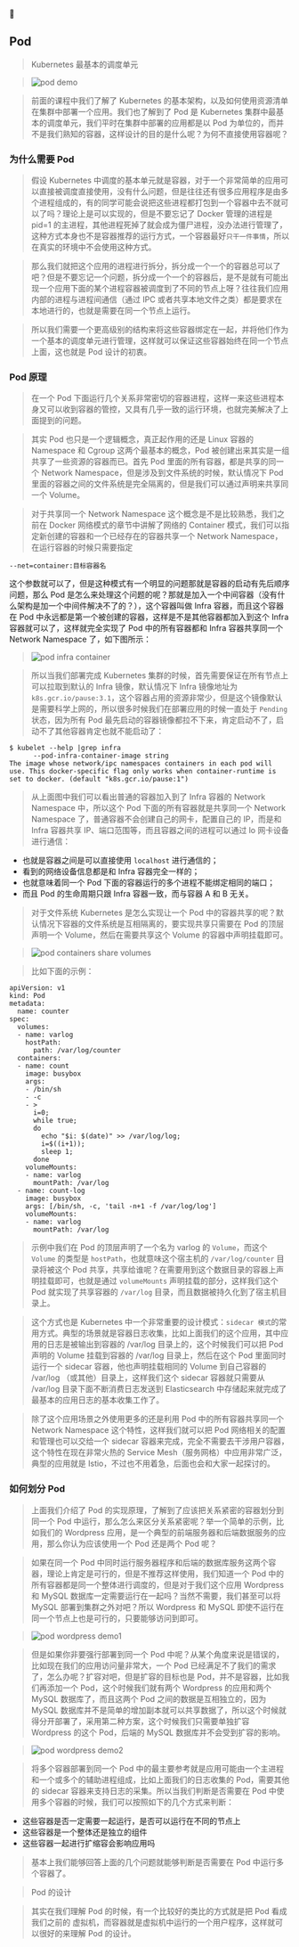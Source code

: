 
## Pod 

> Kubernetes 最基本的调度单元

> ![pod demo](../assets/img/kubernetes_basci/pod-demo.png)

> 前面的课程中我们了解了 Kubernetes 的基本架构，以及如何使用资源清单在集群中部署一个应用。我们也了解到了 Pod 是 Kubernetes 集群中最基本的调度单元，我们平时在集群中部署的应用都是以 Pod 为单位的，而并不是我们熟知的容器，这样设计的目的是什么呢？为何不直接使用容器呢？

### 为什么需要 Pod 

> 假设 Kubernetes 中调度的基本单元就是容器，对于一个非常简单的应用可以直接被调度直接使用，没有什么问题，但是往往还有很多应用程序是由多个进程组成的，有的同学可能会说把这些进程都打包到一个容器中去不就可以了吗？理论上是可以实现的，但是不要忘记了 Docker 管理的进程是 pid=1 的主进程，其他进程死掉了就会成为僵尸进程，没办法进行管理了，这种方式本身也不是容器推荐的运行方式，一个容器最好`只干一件事情`，所以在真实的环境中不会使用这种方式。

> 那么我们就把这个应用的进程进行拆分，拆分成一个一个的容器总可以了吧？但是不要忘记一个问题，拆分成一个一个的容器后，是不是就有可能出现一个应用下面的某个进程容器被调度到了不同的节点上呀？往往我们应用内部的进程与进程间通信（通过 IPC 或者共享本地文件之类）都是要求在本地进行的，也就是需要在同一个节点上运行。

> 所以我们需要一个更高级别的结构来将这些容器绑定在一起，并将他们作为一个基本的调度单元进行管理，这样就可以保证这些容器始终在同一个节点上面，这也就是 Pod 设计的初衷。

### Pod 原理 

> 在一个 Pod 下面运行几个关系非常密切的容器进程，这样一来这些进程本身又可以收到容器的管控，又具有几乎一致的运行环境，也就完美解决了上面提到的问题。

> 其实 Pod 也只是一个逻辑概念，真正起作用的还是 Linux 容器的 Namespace 和 Cgroup 这两个最基本的概念，Pod 被创建出来其实是一组共享了一些资源的容器而已。首先 Pod 里面的所有容器，都是共享的同一个 Network Namespace，但是涉及到文件系统的时候，默认情况下 Pod 里面的容器之间的文件系统是完全隔离的，但是我们可以通过声明来共享同一个 Volume。

> 对于共享同一个 Network Namespace 这个概念是不是比较熟悉，我们之前在 Docker 网络模式的章节中讲解了网络的 Container 模式，我们可以指定新创建的容器和一个已经存在的容器共享一个 Network Namespace，在运行容器的时候只需要指定 

```
--net=container:目标容器名
```

 这个参数就可以了，但是这种模式有一个明显的问题那就是容器的启动有先后顺序问题，那么 Pod 是怎么来处理这个问题的呢？那就是加入一个中间容器（没有什么架构是加一个中间件解决不了的？），这个容器叫做 Infra 容器，而且这个容器在 Pod 中永远都是第一个被创建的容器，这样是不是其他容器都加入到这个 Infra 容器就可以了，这样就完全实现了 Pod 中的所有容器都和 Infra 容器共享同一个 Network Namespace 了，如下图所示：

> ![pod infra container](../assets/img/kubernetes_basci/pod-infra-container.png)

> 所以当我们部署完成 Kubernetes 集群的时候，首先需要保证在所有节点上可以拉取到默认的 Infra 镜像，默认情况下 Infra 镜像地址为 `k8s.gcr.io/pause:3.1`，这个容器占用的资源非常少，但是这个镜像默认是需要科学上网的，所以很多时候我们在部署应用的时候一直处于 `Pending` 状态，因为所有 Pod 最先启动的容器镜像都拉不下来，肯定启动不了，启动不了其他容器肯定也就不能启动了：

```
$ kubelet --help |grep infra
      --pod-infra-container-image string                                                                          The image whose network/ipc namespaces containers in each pod will use. This docker-specific flag only works when container-runtime is set to docker. (default "k8s.gcr.io/pause:1")
```

> 从上面图中我们可以看出普通的容器加入到了 Infra 容器的 Network Namespace 中，所以这个 Pod 下面的所有容器就是共享同一个 Network Namespace 了，普通容器不会创建自己的网卡，配置自己的 IP，而是和 Infra 容器共享 IP、端口范围等，而且容器之间的进程可以通过 lo 网卡设备进行通信：

*   也就是容器之间是可以直接使用 `localhost` 进行通信的；
*   看到的网络设备信息都是和 Infra 容器完全一样的；
*   也就意味着同一个 Pod 下面的容器运行的多个进程不能绑定相同的端口；
*   而且 Pod 的生命周期只跟 Infra 容器一致，而与容器 A 和 B 无关。

> 对于文件系统 Kubernetes 是怎么实现让一个 Pod 中的容器共享的呢？默认情况下容器的文件系统是互相隔离的，要实现共享只需要在 Pod 的顶层声明一个 Volume，然后在需要共享这个 Volume 的容器中声明挂载即可。

> ![pod containers share volumes](../assets/img/kubernetes_basci/pod-volume-share.png)

> 比如下面的示例：

```
apiVersion: v1
kind: Pod
metadata:
  name: counter
spec:
  volumes: 
  - name: varlog
    hostPath: 
      path: /var/log/counter
  containers:
  - name: count
    image: busybox
    args:
    - /bin/sh
    - -c
    - >
      i=0;
      while true;
      do
        echo "$i: $(date)" >> /var/log/log;
        i=$((i+1));
        sleep 1;
      done
    volumeMounts:
    - name: varlog
      mountPath: /var/log
  - name: count-log
    image: busybox
    args: [/bin/sh, -c, 'tail -n+1 -f /var/log/log']
    volumeMounts:
    - name: varlog
      mountPath: /var/log
```

> 示例中我们在 Pod 的顶层声明了一个名为 varlog 的 `Volume`，而这个 `Volume` 的类型是 `hostPath`，也就意味这个宿主机的 `/var/log/counter` 目录将被这个 Pod 共享，共享给谁呢？在需要用到这个数据目录的容器上声明挂载即可，也就是通过 `volumeMounts` 声明挂载的部分，这样我们这个 Pod 就实现了共享容器的 `/var/log` 目录，而且数据被持久化到了宿主机目录上。

> 这个方式也是 Kubernetes 中一个非常重要的设计模式：`sidecar 模式`的常用方式。典型的场景就是容器日志收集，比如上面我们的这个应用，其中应用的日志是被输出到容器的 /var/log 目录上的，这个时候我们可以把 Pod 声明的 Volume 挂载到容器的 /var/log 目录上，然后在这个 Pod 里面同时运行一个 sidecar 容器，他也声明挂载相同的 Volume 到自己容器的 /var/log （或其他）目录上，这样我们这个 sidecar 容器就只需要从 /var/log 目录下面不断消费日志发送到 Elasticsearch 中存储起来就完成了最基本的应用日志的基本收集工作了。

> 除了这个应用场景之外使用更多的还是利用 Pod 中的所有容器共享同一个 Network Namespace 这个特性，这样我们就可以把 Pod 网络相关的配置和管理也可以交给一个 sidecar 容器来完成，完全不需要去干涉用户容器，这个特性在现在非常火热的 Service Mesh（服务网格）中应用非常广泛，典型的应用就是 Istio，不过也不用着急，后面也会和大家一起探讨的。

### 如何划分 Pod 

> 上面我们介绍了 Pod 的实现原理，了解到了应该把关系紧密的容器划分到同一个 Pod 中运行，那么怎么来区分关系紧密呢？举一个简单的示例，比如我们的 Wordpress 应用，是一个典型的前端服务器和后端数据服务的应用，那么你认为应该使用一个 Pod 还是两个 Pod 呢？

> 如果在同一个 Pod 中同时运行服务器程序和后端的数据库服务这两个容器，理论上肯定是可行的，但是不推荐这样使用，我们知道一个 Pod 中的所有容器都是同一个整体进行调度的，但是对于我们这个应用 Wordpress 和 MySQL 数据库一定需要运行在一起吗？当然不需要，我们甚至可以将 MySQL 部署到集群之外对吧？所以 Wordpress 和 MySQL 即使不运行在同一个节点上也是可行的，只要能够访问到即可。

> ![pod wordpress demo1](../assets/img/kubernetes_basci/pod-wordpress-demo1.png)

> 但是如果你非要强行部署到同一个 Pod 中呢？从某个角度来说是错误的，比如现在我们的应用访问量非常大，一个 Pod 已经满足不了我们的需求了，怎么办呢？扩容对吧，但是扩容的目标也是 Pod，并不是容器，比如我们再添加一个 Pod，这个时候我们就有两个 Wordpress 的应用和两个 MySQL 数据库了，而且这两个 Pod 之间的数据是互相独立的，因为 MySQL 数据库并不是简单的增加副本就可以共享数据了，所以这个时候就得分开部署了，采用第二种方案，这个时候我们只需要单独扩容 Wordpress 的这个 Pod，后端的 MySQL 数据库并不会受到扩容的影响。

> ![pod wordpress demo2](../assets/img/kubernetes_basci/pod-wordpress-demo2.png)

> 将多个容器部署到同一个 Pod 中的最主要参考就是应用可能由一个主进程和一个或多个的辅助进程组成，比如上面我们的日志收集的 Pod，需要其他的 sidecar 容器来支持日志的采集。所以当我们判断是否需要在 Pod 中使用多个容器的时候，我们可以按照如下的几个方式来判断：

*   这些容器是否一定需要一起运行，是否可以运行在不同的节点上
*   这些容器是一个整体还是独立的组件
*   这些容器一起进行扩缩容会影响应用吗

> 基本上我们能够回答上面的几个问题就能够判断是否需要在 Pod 中运行多个容器了。

> Pod 的设计

> 其实在我们理解 Pod 的时候，有一个比较好的类比的方式就是把 Pod 看成我们之前的 虚拟机，而容器就是虚拟机中运行的一个用户程序，这样就可以很好的来理解 Pod 的设计。